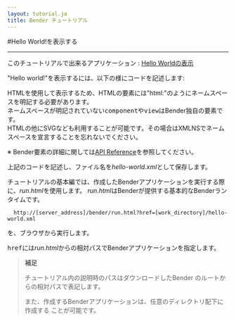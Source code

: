 ```yaml
---
layout: tutorial.ja
title: Bender チュートリアル
---
```

#Hello World!を表示する

-----
このチュートリアルで出来るアプリケーション : [Hello Worldの表示](../../run.html?href=docs/tutorial/hello-world.xml)


"Hello world!"を表示するには、以下の様にコードを記述します:

<blockquote class="code">
</blockquote>
<script src="../../flexo.js">
</script>
<script>
flexo.ez_xhr("hello-world.xml", { responseType: "text" }, function (req) {
  document.querySelector("blockquote").appendChild(flexo.$pre(req.response));
});
</script>

HTMLを使用して表示するため、HTMLの要素には"html:"のようにネームスペースを明記する必要があります。  
ネームスペースが明記されていない<tt>component</tt>や<tt>view</tt>はBender独自の要素です。  
HTMLの他にSVGなども利用することが可能です。その場合はXMLNSでネームスペースを宣言することを忘れないでください。  

※ Bender要素の詳細に関しては[API Reference](../reference/reference.html)を参照してください。

上記のコードを記述し、ファイル名を*hello-world.xml*として保存します。

チュートリアルの基本編では、作成したBenderアプリケーションを実行する際に、*run.html*を使用します。
*run.html*はBenderが提供する基本的なBenderランタイムです。

	  http://[server_address]/bender/run.html?href=[work_directory]/hello-world.xml

を、ブラウザから実行します。

<tt>href</tt>には*run.html*からの相対パスでBenderアプリケーションを指定します。

> __補足__
>
> チュートリアル内の説明時のパスはダウンロードしたBender
> のルートからの相対パスで表記します。
>
> また、作成するBenderアプリケーションは、任意のディレクトリ配下に作成する
> ことが可能です。

